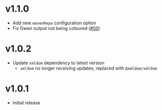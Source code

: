 v1.1.0
======

- Add new `mavenRepo` configuration option
- Fix Gwen output not being coloured ([#50](https://github.com/gwen-interpreter/gwen-web-npm/issues/50))

v1.0.2
======

- Update `xmldom` dependency to latest version
  - `xmldom` no longer receiving updates, replaced with `@xmldom/xmldom`

v1.0.1
======

- Initial release
